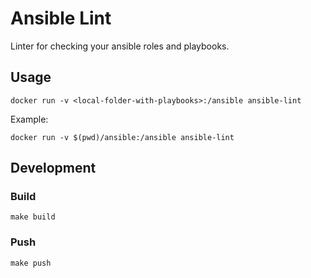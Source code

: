 # Ansible Lint

Linter for checking your ansible roles and playbooks.

## Usage
`docker run -v <local-folder-with-playbooks>:/ansible ansible-lint`

Example:

`docker run -v $(pwd)/ansible:/ansible ansible-lint`

## Development

### Build
`make build`

### Push
`make push`
